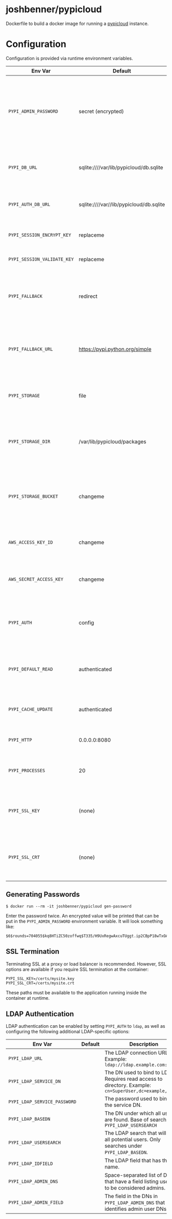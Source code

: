 # joshbenner/pypicloud

Dockerfile to build a docker image for running a
[pypicloud](http://pypicloud.readthedocs.io/en/latest/) instance.

# Configuration

Configuration is provided via runtime environment variables.

| Env Var | Default | Description |
| ------- | ------- | ----------- |
| `PYPI_ADMIN_PASSWORD` | secret (encrypted) | The encrypted password to use for the admin user if using `config` auth method. This must be the encrypted form. See [below](#generating-passwords). |
| `PYPI_DB_URL` | sqlite:////var/lib/pypicloud/db.sqlite | The DB connection URL for the local metadata cache. |
| `PYPI_AUTH_DB_URL` | sqlite:////var//lib/pypicloud/db.sqlite | The DB connection URL for the auth DB if `PYPI_AUTH`=`sql` |
| `PYPI_SESSION_ENCRYPT_KEY` | replaceme | Key to use when encryption session data. |
| `PYPI_SESSION_VALIDATE_KEY` | replaceme | Key used to validate session data. |
| `PYPI_FALLBACK` | redirect | Behavior when package is not found in DB. Options: `redirect`, `cache`, `none` ([docs](http://pypicloud.readthedocs.io/en/latest/topics/configuration.html#pypi-fallback)) |
| `PYPI_FALLBACK_URL` | https://pypi.python.org/simple | The URL of another package index fro which to fetch packages when falling back. |
| `PYPI_STORAGE` | file | The package storage strategy. Options: `file`, `s3`, `cloudfront` ([docs](http://pypicloud.readthedocs.io/en/latest/topics/storage.html)) |
| `PYPI_STORAGE_DIR` | /var/lib/pypicloud/packages | Where to store packages when using the `file` option for `PYPI_STORAGE` variable. |
| `PYPI_STORAGE_BUCKET` | changeme | The S3 bucket to store packages when using the `s3` option for `PYPI_STORAGE` variable. |
| `AWS_ACCESS_KEY_ID` | changeme | The AWS access key ID to use when accessing an s3 bucket. |
| `AWS_SECRET_ACCESS_KEY` | changeme | The AWS secret access key to use when accessing an S3 bucket. |
| `PYPI_AUTH` | config | The authentication mode to use. Options: `config`, `sql`, `remote`, `ldap` ([docs](http://pypicloud.readthedocs.io/en/latest/topics/access_control.html)) |
| `PYPI_DEFAULT_READ` | authenticated | List of groups allowed to read packages that don't have explicit restrictions. |
| `PYPI_CACHE_UPDATE` | authenticated | List of groups allowed to update the package cache. |
| `PYPI_HTTP` | 0.0.0.0:8080 | The interface and port to bind to. ([docs](http://uwsgi-docs.readthedocs.io/en/latest/HTTP.html)) |
| `PYPI_PROCESSES` | 20 | The number of concurrent worker processes to run. |
| `PYPI_SSL_KEY` | (none) | Container path to the SSL private key if terminating SSL at the container. |
| `PYPI_SSL_CRT` | (none) | Container path to the SSL certificate if terminating SSL at the container. |

## Generating Passwords

```shell
$ docker run --rm -it joshbenner/pypicloud gen-password
```

Enter the password twice. An encrypted value will be printed that can be put in
the `PYPI_ADMIN_PASSWORD` environment variable. It will look something like:

    $6$rounds=704055$kq8HTiZC50zoffwq$T335/H9UxRegwAxcuTUggt.ip2CBpP18wTxOAGpK8DLBZ3jC2yVklFQxRtOd5tHqmzaxDIuq0VUJb/lzaLhNW0

## SSL Termination

Terminating SSL at a proxy or load balancer is recommended. However, SSL options
are available if you require SSL termination at the container:

```
PYPI_SSL_KEY=/certs/mysite.key
PYPI_SSL_CRT=/certs/mysite.crt
```

These paths must be available to the application running inside the container at
runtime.

## LDAP Authentication

LDAP authentication can be enabled by setting `PYPI_AUTH` to `ldap`, as well as
configuring the following additional LDAP-specific options:

| Env Var | Default | Description |
| ------- | ------- | ----------- |
| `PYPI_LDAP_URL` | | The LDAP connection URL. Example: `ldap://ldap.example.com:389` |
| `PYPI_LDAP_SERVICE_DN` | | The DN used to bind to LDAP. Requires read access to directory. Example: `cn=SuperUser,dc=example,dc=com` |
| `PYPI_LDAP_SERVICE_PASSWORD` | | The password used to bind to the service DN. |
| `PYPI_LDAP_BASEDN` | | The DN under which all users are found. Base of search in `PYPI_LDAP_USERSEARCH` |
| `PYPI_LDAP_USERSEARCH` | | The LDAP search that will find all potential users. Only searches under `PYPI_LDAP_BASEDN`. |
| `PYPI_LDAP_IDFIELD` | | The LDAP field that has the user name. |
| `PYPI_LDAP_ADMIN_DNS` | | Space-separated list of DNs that have a field listing user DNs to be considered admins. |
| `PYPI_LDAP_ADMIN_FIELD` | | The field in the DNs in `PYPI_LDAP_ADMIN_DNS` that identifies admin user DNs. |
